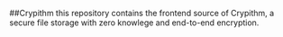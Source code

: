 ##Crypithm
this repository contains the frontend source of 
Crypithm, a secure file storage with zero knowlege and 
end-to-end encryption.
